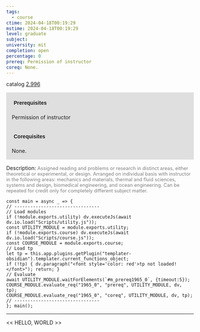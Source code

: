 ```yaml
---
tags:
  - course
ctime: 2024-04-18T00:19:29
mstime: 2024-04-18T00:19:29
level: graduate
subject: 
university: mit
completion: open
percentage: 0
prereq: Permission of instructor
coreq: None.
---
```


catalog [2.996](http://student.mit.edu/catalog/m2c.html#2.996)

<span style="display: block; padding: 15px; background-color: rgb(100, 100, 100, 0.2);"><font id="m_prereq1965_0" style="display: block; font-family: Arial, sans-serif; font-weight: bold; padding: 5px">Prerequisites</font><br><span id="prereq1965_0">Permission of instructor</span></span>
<span style="display: block; padding: 15px; background-color: rgb(100, 100, 100, 0.2);"><font id="m_coreq1965_0" style="display: block; font-family: Arial, sans-serif; font-weight: bold; padding: 5px">Corequisites</font><br><span id="coreq1965_0">None.</span></span>

<font style="">Description:</font>
<font style="color: grey; font-size: 0.8rem;">Assigned reading and problems or research in distinct areas, either theoretical or experimental, or design. Arranged on individual basis with instructor in the following areas: mechanics and materials, thermal and fluid sciences, systems and design, biomedical engineering, and ocean engineering. Can be repeated for credit only for completely different subject matter.</font>

```dataviewjs
const main = async _ => {
// --------------------------------
// Load modules
if (!module.exports.utility) dv.executeJs(await dv.io.load("Scripts/utility.js"));
const UTILITY_MODULE = module.exports.utility;
if (!module.exports.course) dv.executeJs(await dv.io.load("Scripts/course.js"));
const COURSE_MODULE = module.exports.course;
// Load tp
let tp = this.app.plugins.getPlugin("templater-obsidian").templater.current_functions_object;
if (!tp) { dv.paragraph("<font style='color: red'>tp not loaded!</font>"); return; }
// Evaluate
await UTILITY_MODULE.waitForElements(`#m_prereq1965_0`, {timeout:5});
COURSE_MODULE.evaluate_req("1965_0", "prereq", UTILITY_MODULE, dv, tp);
COURSE_MODULE.evaluate_req("1965_0", "coreq", UTILITY_MODULE, dv, tp);
// --------------------------------
}; main();
```

---

<< HELLO, WORLD >>
